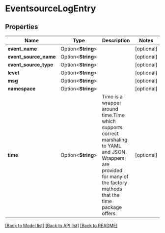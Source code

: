 # EventsourceLogEntry

## Properties

Name | Type | Description | Notes
------------ | ------------- | ------------- | -------------
**event_name** | Option<**String**> |  | [optional]
**event_source_name** | Option<**String**> |  | [optional]
**event_source_type** | Option<**String**> |  | [optional]
**level** | Option<**String**> |  | [optional]
**msg** | Option<**String**> |  | [optional]
**namespace** | Option<**String**> |  | [optional]
**time** | Option<**String**> | Time is a wrapper around time.Time which supports correct marshaling to YAML and JSON.  Wrappers are provided for many of the factory methods that the time package offers. | [optional]

[[Back to Model list]](../README.md#documentation-for-models) [[Back to API list]](../README.md#documentation-for-api-endpoints) [[Back to README]](../README.md)


